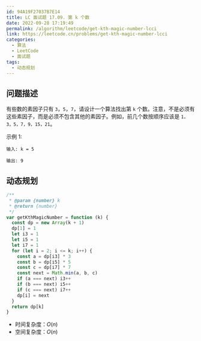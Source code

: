 ```yaml
---
id: 94A19F27037B7E14
title: LC 面试题 17.09. 第 k 个数
date: 2022-09-28 17:19:49
permalink: /algorithm/leetcode/get-kth-magic-number-lcci
link: https://leetcode.cn/problems/get-kth-magic-number-lcci
categories:
  - 算法
  - LeetCode
  - 面试题
tags:
  - 动态规划
---
```


<Level :type='2'/>

## 问题描述

有些数的素因子只有 `3`，`5`，`7`，请设计一个算法找出第 `k` 个数。注意，不是必须有这些素因子，而是必须不包含其他的素因子。例如，前几个数按顺序应该是 `1，3，5，7，9，15，21`。

示例 1:

```text
输入: k = 5

输出: 9
```

## 动态规划

```javascript
/**
 * @param {number} k
 * @return {number}
 */
var getKthMagicNumber = function (k) {
  const dp = new Array(k + 1)
  dp[1] = 1
  let i3 = 1
  let i5 = 1
  let i7 = 1
  for (let i = 2; i <= k; i++) {
    const a = dp[i3] * 3
    const b = dp[i5] * 5
    const c = dp[i7] * 7
    const next = Math.min(a, b, c)
    if (a === next) i3++
    if (b === next) i5++
    if (c === next) i7++
    dp[i] = next
  }
  return dp[k]
}
```

- 时间复杂度：$O(n)$
- 空间复杂度：$O(n)$
